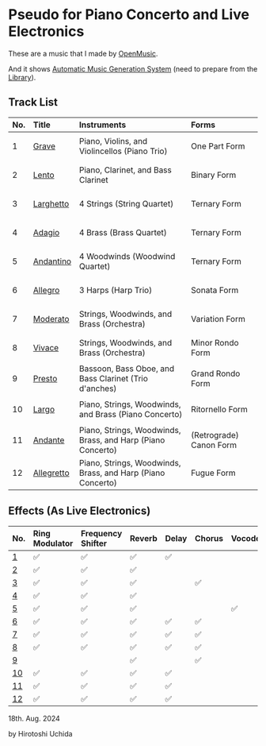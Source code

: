 # Pseudo for Piano Concerto and Live Electronics

These are a music that I made by [OpenMusic](https://forum.ircam.fr/projects/detail/openmusic/).

And it shows [Automatic Music Generation System](https://github.com/Uchida16104/OpenMusic-works/tree/main/Pseudo%20for%20Piano%20Concerto%20and%20Live%20Electronics/elements) (need to prepare from the [Library](https://github.com/orgs/openmusic-project/repositories)).

## Track List
|No.|Title|Instruments|Forms|
|:- |:- |:- |:- |
|<p id="no1">1</p>|[Grave](https://github.com/Uchida16104/OpenMusic-works/blob/main/Pseudo%20for%20Piano%20Concerto%20and%20Live%20Electronics/out-files/Pseudo%20for%20Piano%20Concerto%20and%20Live%20Electronics%20-%201.%20Grave.pdf)|Piano, Violins, and Violincellos (Piano Trio)|One Part Form|
|<p id="no2">2</p>|[Lento](https://github.com/Uchida16104/OpenMusic-works/blob/main/Pseudo%20for%20Piano%20Concerto%20and%20Live%20Electronics/out-files/Pseudo%20for%20Piano%20Concerto%20and%20Live%20Electronics%20-%202.%20Lento.pdf)|Piano, Clarinet, and Bass Clarinet|Binary Form|
|<p id="no3">3</p>|[Larghetto](https://github.com/Uchida16104/OpenMusic-works/blob/main/Pseudo%20for%20Piano%20Concerto%20and%20Live%20Electronics/out-files/Pseudo%20for%20Piano%20Concerto%20and%20Live%20Electronics%20-%203.%20Larghetto.pdf)|4 Strings (String Quartet)|Ternary Form|
|<p id="no4">4</p>|[Adagio](https://github.com/Uchida16104/OpenMusic-works/blob/main/Pseudo%20for%20Piano%20Concerto%20and%20Live%20Electronics/out-files/Pseudo%20for%20Piano%20Concerto%20and%20Live%20Electronics%20-%204.%20Adagio.pdf)|4 Brass (Brass Quartet)|Ternary Form|
|<p id="no5">5</p>|[Andantino](https://github.com/Uchida16104/OpenMusic-works/blob/main/Pseudo%20for%20Piano%20Concerto%20and%20Live%20Electronics/out-files/Pseudo%20for%20Piano%20Concerto%20and%20Live%20Electronics%20-%205.%20Andantino.pdf)|4 Woodwinds (Woodwind Quartet)|Ternary Form|
|<p id="no6">6</p>|[Allegro](https://github.com/Uchida16104/OpenMusic-works/blob/main/Pseudo%20for%20Piano%20Concerto%20and%20Live%20Electronics/out-files/Pseudo%20for%20Piano%20Concerto%20and%20Live%20Electronics%20-%206.%20Allegro.pdf)|3 Harps (Harp Trio)|Sonata Form|
|<p id="no7">7</p>|[Moderato](https://github.com/Uchida16104/OpenMusic-works/blob/main/Pseudo%20for%20Piano%20Concerto%20and%20Live%20Electronics/out-files/Pseudo%20for%20Piano%20Concerto%20and%20Live%20Electronics%20-%207.%20Moderato.pdf)|Strings, Woodwinds, and Brass (Orchestra)|Variation Form|
|<p id="no8">8</p>|[Vivace](https://github.com/Uchida16104/OpenMusic-works/blob/main/Pseudo%20for%20Piano%20Concerto%20and%20Live%20Electronics/out-files/Pseudo%20for%20Piano%20Concerto%20and%20Live%20Electronics%20-%208.%20Vivace.pdf)|Strings, Woodwinds, and Brass (Orchestra)|Minor Rondo Form|
|<p id="no9">9</p>|[Presto](https://github.com/Uchida16104/OpenMusic-works/blob/main/Pseudo%20for%20Piano%20Concerto%20and%20Live%20Electronics/out-files/Pseudo%20for%20Piano%20Concerto%20and%20Live%20Electronics%20-%209.%20Presto.pdf)|Bassoon, Bass Oboe, and Bass Clarinet (Trio d'anches)|Grand Rondo Form|
|<p id="no10">10</p>|[Largo](https://github.com/Uchida16104/OpenMusic-works/blob/main/Pseudo%20for%20Piano%20Concerto%20and%20Live%20Electronics/out-files/Pseudo%20for%20Piano%20Concerto%20and%20Live%20Electronics%20-%2010.%20Largo.pdf)|Piano, Strings, Woodwinds, and Brass (Piano Concerto)|Ritornello Form|
|<p id="no11">11</p>|[Andante](https://github.com/Uchida16104/OpenMusicworks/blob/main/Pseudo%20for%20Piano%20Concerto%20and%20Live%20Electronics/out-files/Pseudo%20for%20Piano%20Concerto%20and%20Live%20Electronics%20-%2011.%20Andante.pdf)|Piano, Strings, Woodwinds, Brass, and Harp (Piano Concerto)|(Retrograde) Canon Form|
|<p id="no12">12|[Allegretto](https://github.com/Uchida16104/OpenMusic-works/blob/main/Pseudo%20for%20Piano%20Concerto%20and%20Live%20Electronics/out-files/Pseudo%20for%20Piano%20Concerto%20and%20Live%20Electronics%20-%2012.%20Allegretto.pdf)|Piano, Strings, Woodwinds, Brass, and Harp (Piano Concerto)|Fugue Form|

## Effects (As Live Electronics)

|No.|Ring Modulator|Frequency Shifter|Reverb|Delay|Chorus|Vocoder|Rotary|De-Ess|Pitch Fix|Noise Gate|Simple EQ|Compress|
|:- |:- |:- |:- |:- |:- |:- |:- |:- |:- |:- |:- |:- |
|[1](#no1)| :white_check_mark: | :white_check_mark: | :white_check_mark: | :white_check_mark: |||||||||
|[2](#no2)| :white_check_mark: | :white_check_mark: | :white_check_mark: ||||||||||
|[3](#no3)| :white_check_mark: | :white_check_mark: | :white_check_mark: || :white_check_mark: ||||||||
|[4](#no4)| :white_check_mark: | :white_check_mark: | :white_check_mark: ||||||||||
|[5](#no5)| :white_check_mark: | :white_check_mark: | :white_check_mark: ||| :white_check_mark: |||||||
|[6](#no6)| :white_check_mark: | :white_check_mark: | :white_check_mark: | :white_check_mark: | :white_check_mark: || :white_check_mark: | :white_check_mark: |||||
|[7](#no7)| :white_check_mark: | :white_check_mark: | :white_check_mark: | :white_check_mark: | :white_check_mark: || :white_check_mark: | :white_check_mark: |||||
|[8](#no8)| :white_check_mark: | :white_check_mark: | :white_check_mark: | :white_check_mark: | :white_check_mark: ||| :white_check_mark: |||||
|[9](#no9)||| :white_check_mark: || :white_check_mark: |||| :white_check_mark: | :white_check_mark: | :white_check_mark: | :white_check_mark: |
|[10](#no10)| :white_check_mark: | :white_check_mark: | :white_check_mark: | :white_check_mark: |||||||||
|[11](#no11)| :white_check_mark: | :white_check_mark: | :white_check_mark: | :white_check_mark: |||||||||
|[12](#no12)| :white_check_mark: | :white_check_mark: | :white_check_mark: | :white_check_mark: |||||||||


18th. Aug. 2024

by Hirotoshi Uchida
